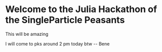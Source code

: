 # Welcome to the Julia Hackathon of the SingleParticle Peasants

This will be amazing

I will come to pks around 2 pm today btw -- Bene